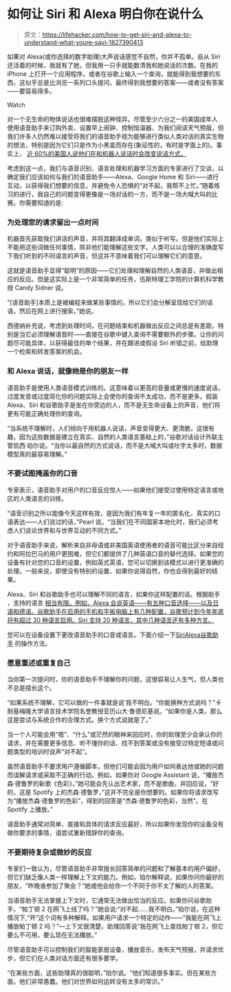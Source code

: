 # 如何让 Siri 和 Alexa 明白你在说什么

> 原文：<https://lifehacker.com/how-to-get-siri-and-alexa-to-understand-what-youre-sayi-1827390413>

如果对 Alexa(或你选择的数字助理)大声说话感觉不自然，你并不孤单。自从 Siri 还活着的时候，我就有了她，但我用一只手就能数清我和她说话的次数。在我的 iPhone 上打开一个应用程序，或者在谷歌上输入一个查询，就能得到我想要的东西，这似乎总是比浏览一系列口头提问，最终得到我想要的答案——或者没有答案——要容易得多。

Watch

对一个无生命的物体说话也很难摆脱这种怪异。尽管至少六分之一的美国成年人 使用语音助手来订购外卖、设置早上闹钟、控制恒温器、为我们阅读天气预报，但我们许多人仍然难以接受将我们的语音助手视为能够进行类似人类对话的真实生物的想法，特别是因为它们只是作为小黑盒而存在(象征性的，有时是字面上的)。事实上， [近 60%的美国人说他们在和机器人说话时会改变说话方式。](https://www.clearlink.com/blog/survey-google-duplex-technology-is-unethical/)

考虑到这一点，我们与语音识别、语言处理和机器学习方面的专家进行了交谈，以确定我们应该如何与我们的语音助手——Alexa、Google Home 和 Siri——进行互动，以获得我们想要的信息，并避免令人恐惧的“对不起，我帮不上忙。”随着练习的进行，我自己的问题变得更像是一场对话的一方，而不是一场大喊大叫的比赛。你需要知道的是:

### **为处理您的请求留出一点时间**

机器首先获取我们讲话的声音，并将其翻译成单词，类似于听写。但是他们实际上不能用这些词做任何事情，除非他们能理解这些文字。人类可以以合理的准确度写下我们听到的不同语言的声音，但这并不意味着我们可以理解它们的意思。

这就是语音助手显得“聪明”的原因——它们处理和理解自然的人类语音，并做出相应的反应。但是这实际上是一个非常简单的任务，伍斯特理工学院的计算机科学教授 Candy Sidner 说。

“[语音助手]本质上是被编程来做某些事情的，所以它们会分解呈现给它们的话语，然后在网上进行搜索，”她说。

西德纳补充说，考虑到处理时间，在问题结束和机器做出反应之间总是有差距，特别是当它必须理解语音时——直接在谷歌中键入查询不需要额外的步骤。让你的问题尽可能具体，以获得最佳的单个结果，并在跟进或假设 Siri 听错之前，给助理一个检索和转发答案的机会。

### **和 Alexa 说话，就像她是你的朋友一样**

语音助手是使用人类语音模式训练的。这意味着以更高的音量或更慢的速度说话，过度发音或过度简化你的问题实际上会使你的查询不太成功，而不是更多。假装 Alexa、Siri 和谷歌助手是坐在你旁边的人，而不是无生命设备上的声音，他们将更有可能正确处理你的查询。

“当系统不理解时，人们倾向于用机器人说话，声音变得更大、更清脆，这很有趣，因为这些数据是建立在真实、自然的人类语言基础上的，”谷歌对话设计外联主管凯西·珀尔说。“当你以最自然的方式说话，而不是大喊大叫或吐字太多时，数据模型真的最容易理解。”

### 不要试图掩盖你的口音

专家表示，语音助手对用户的口音反应惊人——如果他们接受过使用特定语言或地区的人类语言的训练。

“语音识别之所以能像今天这样有效，是因为我们有年复一年的匿名化、真实的口语表达——人们说过的话，”Pearl 说。“当我们在不同国家本地化时，我们必须考虑人们谈论世界和与世界互动的不同方式。”

对于语音助手来说，解析来自非母语或非美国英语使用者的语音可能比区分来自纽约和阿拉巴马的用户更困难，但它们都提供了几种英语口音的替代选择。如果您的设备有针对您的口音的设置，例如英式英语，您可以切换到该模式以进行更准确的处理。一般来说，即使没有特别的设置，如果你说得自然，你也会得到最好的结果。

Alexa、Siri 和谷歌助手也可以理解不同的语言，如果你这样配置的话。根据助手 ，支持的语言 [相当有限。例如，Alexa 会说英语——有五种口音选择——以及日语和德语。谷歌助手在启用的手机和平板电脑上有几种配置，谷歌预计到今年年底将有超过 30 种语言启用。Siri 支持 20 种语言，其中几种语言还有多种方言。](https://www.globalme.net/blog/language-support-voice-assistants-compared)

您可以在设备设置下更改语音助手的口音或语言。下面介绍一下[Siri](https://support.apple.com/en-us/HT208316)[Alexa](https://www.digitaltrends.com/home/how-to-change-alexas-voice/)[谷歌助手](https://support.google.com/assistant/answer/7394513?hl=en&co=GENIE.Platform=Android) 的操作方法。

### **愿意重述或重复自己**

当你第一次提问时，你的语音助手不理解你的问题，这很容易让人生气，但人类也不总是擅长这个。

“如果系统不理解，它可以做的一件事就是说‘我不明白。“你能换种方式说吗？”卡耐基梅隆大学语言技术学院名誉教授亚历山大·鲁德尼基说。“如果你是人类，那么这是尝试与系统合作的合理方式。换个方式说就是了。”

当一个人可能会用“嗯”、“什么”或茫然的眼神来回应时，你的助理至少会承认你的请求，并在需要更多信息、听不懂你的话、找不到答案或没有接受过特定短语或问题类型的培训时说声“对不起”。

虽然语音助手不要求用户遵循脚本，但他们可能会因为用户如何表达他或她的问题而误解请求或采取不正确的行动。例如，如果你对 Google Assistant 说，“播放杰森·德鲁罗的新歌《色彩》，”她可能会先认出艺术家，而不是歌曲，并回应说，“好的，这是 Spotify 上的杰森·德鲁罗，”这并不完全是你想要的。如果你将请求改写为“播放杰森·德鲁罗的色彩”，得到的回答是“杰森·德鲁罗的色彩，当然”。在 Spotify 上播放。”

语音助手通常对简单、直接和具体的请求反应最好，所以如果你发现你的设备没有做你要求的事情，请尝试重新措辞你的查询。

### **不要期待复杂或微妙的反应**

专家们一致认为，尽管语音助手非常擅长回答简单的问题和了解基本的用户偏好，但它们缺乏像人类一样理解上下文的能力。例如，珀尔解释说，如果你问你最好的朋友，“昨晚谁参加了聚会？”她或他会给你一个不同于你不太了解的人的答案。

当语音助手无法掌握上下文时，它通常无法做出恰当的反应。如果你问谷歌助手，“帕丁顿 2 在网飞上线了吗？”她会说:“对不起……我不明白。”珀尔说，在这种情况下,“开”这个词有多种解释。如果用户请求一个特定的动作——“我能在网飞上播放帕丁顿 2 吗？”—上下文很清楚，助理回答说“我在网飞上查找帕丁顿 2，但它要么不可用，要么现在无法播放。”

尽管语音助手可以控制我们的智能家居设备，播放音乐，发布天气预报，并请求优步，但它们在人类对话方面还有很多要学。

“在某些方面，这些助理真的很聪明，”珀尔说。“他们知道很多事实。但在某些方面，他们非常愚蠢。他们对世界如何运转没有太多的常识。”